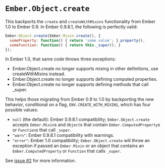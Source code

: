 # `Ember.Object.create`

This backports the `create` and `createWithMixins` functionality from Ember 1.0
to Ember 0.9. In Ember 0.9.8.1, the following is perfectly valid:

```javascript
Ember.Object.create(Ember.Mixin.create(), {
  someProperty: function() { return 'some value'; }.property(),
  someFunction: function() { return this._super(); }
});
```

In Ember 1.0, that same code throws three exceptions:

 * Ember.Object.create no longer supports mixing in other definitions, use createWithMixins instead.
 * Ember.Object.create no longer supports defining computed properties.
 * Ember.Object.create no longer supports defining methods that call _super.

This helps those migrating from Ember 0.9 to 1.0 by backporting the new
behavior, conditional on a flag, `ENV.CREATE_WITH_MIXINS`, which
has four possible values:

 * `null` (the default): Ember 0.9.8.1 compatibility; `Ember.Object.create`
   accepts `Ember.Mixin`s and `Object`s that contain
   `Ember.ComputedProperty`s or `Function`s that call `_super`.
 * `"warn"`: Ember 0.9.8.1 compatibility with warnings.
 * `"error"`: Ember 1.0 compatibility; `Ember.Object.create` will throw an
   exception if passed an `Ember.Mixin` or an object that contains an
   `Ember.ComputedProperty` or `Function` that calls `_super`.

See [issue #2](https://github.com/zendesk/ember.js/issues/2) for more
information.
